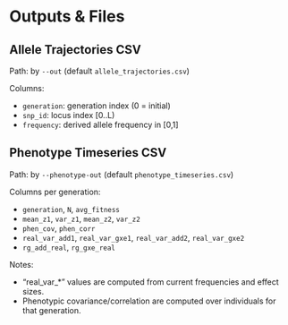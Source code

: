 # Outputs & Files

## Allele Trajectories CSV

Path: by `--out` (default `allele_trajectories.csv`)

Columns:
- `generation`: generation index (0 = initial)
- `snp_id`: locus index [0..L)
- `frequency`: derived allele frequency in [0,1]

## Phenotype Timeseries CSV

Path: by `--phenotype-out` (default `phenotype_timeseries.csv`)

Columns per generation:
- `generation`, `N`, `avg_fitness`
- `mean_z1`, `var_z1`, `mean_z2`, `var_z2`
- `phen_cov`, `phen_corr`
- `real_var_add1`, `real_var_gxe1`, `real_var_add2`, `real_var_gxe2`
- `rg_add_real`, `rg_gxe_real`

Notes:
- “real_var_*” values are computed from current frequencies and effect sizes.
- Phenotypic covariance/correlation are computed over individuals for that generation.

